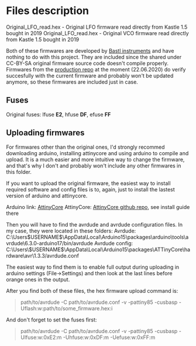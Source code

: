 # Files description
Original_LFO_read.hex - Original LFO firmware read directly from Kastle 1.5 bought in 2019
Original_LFO_read.hex - Original VCO firmware read directly from Kastle 1.5 bought in 2019

Both of these firmwares are developed by [Bastl instruments](https://bastl-instruments.com/) and have nothing to do with this project. They are included since the shared under CC-BY-SA original firmware source code doesn't compile properly. Firmwares from the [production repo](https://github.com/bastl-instruments/production/tree/master/attiny) at the moment (22.06.2020) do verify succesfully with the current firmware and probably won't be updated anymore, so these firmwares are included just in case.

## Fuses
Original fuses: lfuse __E2__, hfuse __DF__, efuse __FF__

## Uploading firmwares
For firmwares other than the original ones, I'd strongly recommed downloading arduino, installing attinycore and using arduino to compile and upload.
It is a much easier and more intuitive way to change the firmware, and that's why I don't and probably won't include any other firmwares in this folder.

If you want to upload the original firmware, the easiest way to install required software and config files is to, again, just to install the lastest version of arduino and attinycore.

Arduino link: [AttinyCore](https://github.com/SpenceKonde/ATTinyCore)
AttinyCore: [AttinyCore github repo](https://github.com/SpenceKonde/ATTinyCore), see install guide there

Then you will have to find the avrdude and avrdude configuration files. In my case, they were located in these folders:
Avrdude: C:\Users\$USERNAME$\AppData\Local\Arduino15\packages\arduino\tools\avrdude\6.3.0-arduino17/bin/avrdude
Avrdude config: C:\Users\$USERNAME$\AppData\Local\Arduino15\packages\ATTinyCore\hardware\avr\1.3.3/avrdude.conf

The easiest way to find them is to enable full output during uploading in arduino settings (File->Settings) and then look at the last lines before orange ones in the output.

After you find both of these files, the hex firmware upload command is:

> path/to/avrdude -C path/to/avrdude.conf -v -pattiny85 -cusbasp -Uflash:w:path/to/some_firmware.hex:i

And don't forget to set the fuses first:

> path/to/avrdude -C path/to/avrdude.conf -v -pattiny85 -cusbasp -Ulfuse:w:0xE2:m -Uhfuse:w:0xDF:m  -Uefuse:w:0xFF:m 